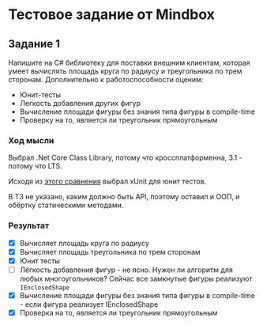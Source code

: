 # Тестовое задание от Mindbox

## Задание 1

Напишите на C# библиотеку для поставки внешним клиентам, которая умеет вычислять площадь круга по радиусу и треугольника по трем сторонам. Дополнительно к работоспособности оценим:
- Юнит-тесты
- Легкость добавления других фигур
- Вычисление площади фигуры без знания типа фигуры в compile-time
- Проверку на то, является ли треугольник прямоугольным

### Ход мысли

Выбрал .Net Core Class Library, потому что кроссплатформенна, 3.1 - потому что LTS.

Исходя из [этого сравнения](https://www.lambdatest.com/blog/nunit-vs-xunit-vs-mstest/) выбрал xUnit для юнит тестов.

В ТЗ не указано, каким должно быть API, поэтому оставил и ООП, и обёртку статическими методами.

### Результат

- [x] Вычисляет площадь круга по радиусу
- [x] Вычисляет площадь треугольника по трем сторонам
- [x] Юнит тесты
- [ ] Лёгкость добавления фигур - не ясно. Нужен ли алгоритм для любых многоугольников? Сейчас все замкнутые фигуры реализуют `IEnclosedShape`
- [x] Вычисление площади фигуры без знания типа фигуры в compile-time - если фигура реализует IEnclosedShape
- [x] Проверка на то, является ли треугольник прямоугольным
